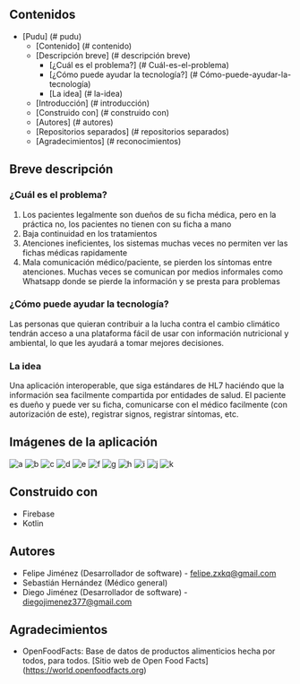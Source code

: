 ## Contenidos

- [Pudu] (# pudu)
  - [Contenido] (# contenido)
  - [Descripción breve] (# descripción breve)
    - [¿Cuál es el problema?] (# Cuál-es-el-problema)
    - [¿Cómo puede ayudar la tecnología?] (# Cómo-puede-ayudar-la-tecnología)
    - [La idea] (# la-idea)
  - [Introducción] (# introducción)
  - [Construido con] (# construido con)
  - [Autores] (# autores)
  - [Repositorios separados] (# repositorios separados)
  - [Agradecimientos] (# reconocimientos)

## Breve descripción

### ¿Cuál es el problema?

1) Los pacientes legalmente son dueños de su ficha médica, pero en la práctica no, los pacientes no tienen con su ficha a mano
2) Baja continuidad en los tratamientos
3) Atenciones ineficientes, los sistemas muchas veces no permiten ver las fichas médicas rapidamente
4) Mala comunicación médico/paciente, se pierden los síntomas entre atenciones. Muchas veces se comunican por medios informales como Whatsapp donde se pierde la información
y se presta para problemas

### ¿Cómo puede ayudar la tecnología?

Las personas que quieran contribuir a la lucha contra el cambio climático tendrán acceso a una plataforma fácil de usar con información nutricional y ambiental, lo que les ayudará a tomar mejores decisiones.

### La idea

Una aplicación interoperable, que siga estándares de HL7 haciéndo que la información sea facilmente compartida por entidades de salud. El paciente es dueño y puede ver su ficha, comunicarse con el médico
facilmente (con autorización de este), registrar signos, registrar síntomas, etc.


## Imágenes de la aplicación
![a](https://i.imgur.com/spXOcQb.png)
![b](https://i.imgur.com/enZhKqk.png)
![c](https://i.imgur.com/JR1AKhH.jpg)
![d](https://i.imgur.com/fHaGVzV.jpg)
![e](https://i.imgur.com/QuNtpwz.jpg)
![f](https://i.imgur.com/DiPKgBC.jpg)
![g](https://i.imgur.com/O8eA6uV.jpg)
![h](https://i.imgur.com/UYRjqw7.jpg)
![i](https://i.imgur.com/eCilhUO.jpg)
![j](https://i.imgur.com/ysPBR1V.jpg)
![k](https://i.imgur.com/IUkbNwc.jpg)


## Construido con

- Firebase
- Kotlin


## Autores

* Felipe Jiménez (Desarrollador de software) - felipe.zxkq@gmail.com 
* Sebastián Hernández (Médico general)
* Diego Jiménez (Desarrollador de software) - diegojimenez377@gmail.com




## Agradecimientos

* OpenFoodFacts: Base de datos de productos alimenticios hecha por todos, para todos. [Sitio web de Open Food Facts] (https://world.openfoodfacts.org) 
